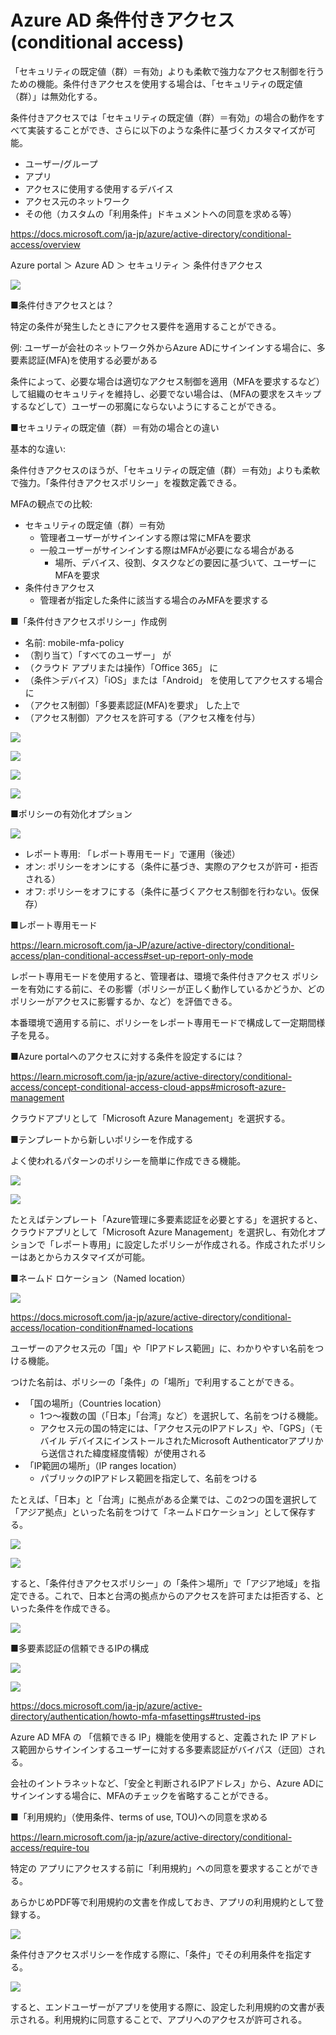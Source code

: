 
# Azure AD 条件付きアクセス (conditional access)

「セキュリティの既定値（群）＝有効」よりも柔軟で強力なアクセス制御を行うための機能。条件付きアクセスを使用する場合は、「セキュリティの既定値（群）」は無効化する。

条件付きアクセスでは「セキュリティの既定値（群）＝有効」の場合の動作をすべて実装することができ、さらに以下のような条件に基づくカスタマイズが可能。

- ユーザー/グループ
- アプリ
- アクセスに使用する使用するデバイス
- アクセス元のネットワーク
- その他（カスタムの「利用条件」ドキュメントへの同意を求める等）

https://docs.microsoft.com/ja-jp/azure/active-directory/conditional-access/overview

Azure portal ＞ Azure AD ＞ セキュリティ ＞ 条件付きアクセス

![](images/ss-2022-09-26-10-44-22.png)

■条件付きアクセスとは？

特定の条件が発生したときにアクセス要件を適用することができる。

例: ユーザーが会社のネットワーク外からAzure ADにサインインする場合に、多要素認証(MFA)を使用する必要がある

条件によって、必要な場合は適切なアクセス制御を適用（MFAを要求するなど）して組織のセキュリティを維持し、必要でない場合は、（MFAの要求をスキップするなどして）ユーザーの邪魔にならないようにすることができる。

■セキュリティの既定値（群）＝有効の場合との違い

基本的な違い:

条件付きアクセスのほうが、「セキュリティの既定値（群）＝有効」よりも柔軟で強力。「条件付きアクセスポリシー」を複数定義できる。

MFAの観点での比較:

- セキュリティの既定値（群）＝有効
  - 管理者ユーザーがサインインする際は常にMFAを要求
  - 一般ユーザーがサインインする際はMFAが必要になる場合がある
    - 場所、デバイス、役割、タスクなどの要因に基づいて、ユーザーにMFAを要求
- 条件付きアクセス
  - 管理者が指定した条件に該当する場合のみMFAを要求する


■「条件付きアクセスポリシー」作成例

- 名前: mobile-mfa-policy
- （割り当て）「すべてのユーザー」 が
- （クラウド アプリまたは操作）「Office 365」 に
- （条件＞デバイス）「iOS」または「Android」 を使用してアクセスする場合に
- （アクセス制御）「多要素認証(MFA)を要求」 した上で
- （アクセス制御）アクセスを許可する（アクセス権を付与）

![](images/ss-2022-09-26-10-55-49.png)

![](images/ss-2022-09-26-10-56-24.png)

![](images/ss-2022-09-26-10-56-52.png)

![](images/ss-2022-09-26-10-57-24.png)

■ポリシーの有効化オプション

![](images/ss-2022-09-26-10-59-04.png)

- レポート専用: 「レポート専用モード」で運用（後述）
- オン: ポリシーをオンにする（条件に基づき、実際のアクセスが許可・拒否される）
- オフ: ポリシーをオフにする（条件に基づくアクセス制御を行わない。仮保存）

■レポート専用モード

https://learn.microsoft.com/ja-JP/azure/active-directory/conditional-access/plan-conditional-access#set-up-report-only-mode

レポート専用モードを使用すると、管理者は、環境で条件付きアクセス ポリシーを有効にする前に、その影響（ポリシーが正しく動作しているかどうか、どのポリシーがアクセスに影響するか、など）を評価できる。

本番環境で適用する前に、ポリシーをレポート専用モードで構成して一定期間様子を見る。


■Azure portalへのアクセスに対する条件を設定するには？

https://learn.microsoft.com/ja-jp/azure/active-directory/conditional-access/concept-conditional-access-cloud-apps#microsoft-azure-management

クラウドアプリとして「Microsoft Azure Management」を選択する。

■テンプレートから新しいポリシーを作成する

よく使われるパターンのポリシーを簡単に作成できる機能。

![](images/ss-2022-09-26-11-36-36.png)

![](images/ss-2022-09-26-11-37-10.png)

たとえばテンプレート「Azure管理に多要素認証を必要とする」を選択すると、クラウドアプリとして「Microsoft Azure Management」を選択し、有効化オプションで「レポート専用」に設定したポリシーが作成される。作成されたポリシーはあとからカスタマイズが可能。

■ネームド ロケーション（Named location）

![](images/ss-2022-09-26-11-06-48.png)

https://docs.microsoft.com/ja-jp/azure/active-directory/conditional-access/location-condition#named-locations

ユーザーのアクセス元の「国」や「IPアドレス範囲」に、わかりやすい名前をつける機能。

つけた名前は、ポリシーの「条件」の「場所」で利用することができる。

- 「国の場所」（Countries location）
  - 1つ～複数の国（「日本」「台湾」など）を選択して、名前をつける機能。
  - アクセス元の国の特定には、「アクセス元のIPアドレス」や、「GPS」（モバイル デバイスにインストールされたMicrosoft Authenticatorアプリから送信された緯度経度情報）が使用される
- 「IP範囲の場所」（IP ranges location）
  - パブリックのIPアドレス範囲を指定して、名前をつける

たとえば、「日本」と「台湾」に拠点がある企業では、この2つの国を選択して「アジア拠点」といった名前をつけて「ネームドロケーション」として保存する。

![](images/ss-2022-09-26-11-08-51.png)

![](images/ss-2022-09-26-11-11-02.png)

すると、「条件付きアクセスポリシー」の「条件＞場所」で「アジア地域」を指定できる。これで、日本と台湾の拠点からのアクセスを許可または拒否する、といった条件を作成できる。

![](images/ss-2022-09-26-11-12-10.png)

■多要素認証の信頼できるIPの構成

![](images/ss-2022-09-26-11-07-08.png)

![](images/ss-2022-09-26-11-07-36.png)

https://docs.microsoft.com/ja-jp/azure/active-directory/authentication/howto-mfa-mfasettings#trusted-ips

Azure AD MFA の 「信頼できる IP」機能を使用すると、定義された IP アドレス範囲からサインインするユーザーに対する多要素認証がバイパス（迂回）される。

会社のイントラネットなど、「安全と判断されるIPアドレス」から、Azure ADにサインインする場合に、MFAのチェックを省略することができる。

■「利用規約」（使用条件、terms of use, TOU)への同意を求める

https://learn.microsoft.com/ja-jp/azure/active-directory/conditional-access/require-tou

特定の アプリにアクセスする前に「利用規約」への同意を要求することができる。

あらかじめPDF等で利用規約の文書を作成しておき、アプリの利用規約として登録する。

![](images/ss-2022-09-26-11-31-08.png)

条件付きアクセスポリシーを作成する際に、「条件」でその利用条件を指定する。

![](images/ss-2022-09-26-11-31-40.png)

すると、エンドユーザーがアプリを使用する際に、設定した利用規約の文書が表示される。利用規約に同意することで、アプリへのアクセスが許可される。

